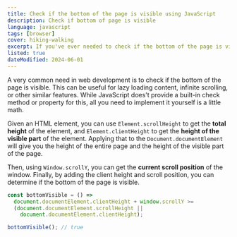 ```yaml
---
title: Check if the bottom of the page is visible using JavaScript
description: Check if bottom of page is visible
language: javascript
tags: [browser]
cover: hiking-walking
excerpt: If you've ever needed to check if the bottom of the page is visible, this snippet will help you do just that.
listed: true
dateModified: 2024-06-01
---
```


A very common need in web development is to check if the bottom of the page is visible. This can be useful for lazy loading content, infinite scrolling, or other similar features. While JavaScript does't provide a built-in check method or property for this, all you need to implement it yourself is a little math.

Given an HTML element, you can use `Element.scrollHeight` to get the **total height** of the element, and `Element.clientHeight` to get the **height of the visible part** of the element. Applying that to the `Document.documentElement` will give you the height of the entire page and the height of the visible part of the page.

Then, using `Window.scrollY`, you can get the **current scroll position** of the window. Finally, by adding the client height and scroll position, you can determine if the bottom of the page is visible.

```js
const bottomVisible = () =>
  document.documentElement.clientHeight + window.scrollY >=
  (document.documentElement.scrollHeight ||
    document.documentElement.clientHeight);

bottomVisible(); // true
```

